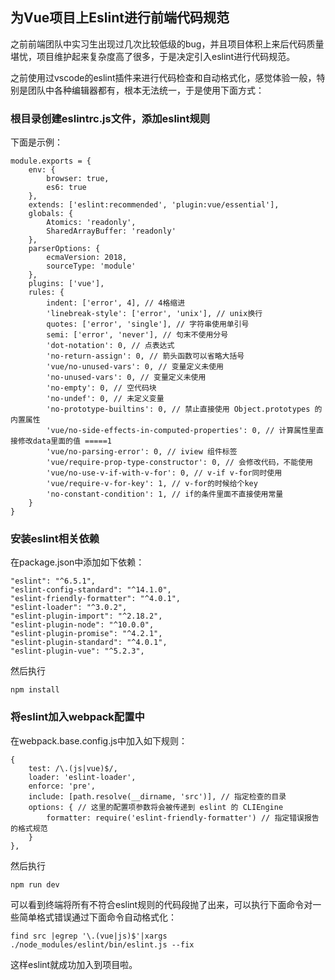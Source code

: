 ## 为Vue项目上Eslint进行前端代码规范


之前前端团队中实习生出现过几次比较低级的bug，并且项目体积上来后代码质量堪忧，项目维护起来复杂度高了很多，于是决定引入eslint进行代码规范。

之前使用过vscode的eslint插件来进行代码检查和自动格式化，感觉体验一般，特别是团队中各种编辑器都有，根本无法统一，于是使用下面方式：

### 根目录创建eslintrc.js文件，添加eslint规则
下面是示例：
```
module.exports = {
    env: {
        browser: true,
        es6: true
    },
    extends: ['eslint:recommended', 'plugin:vue/essential'],
    globals: {
        Atomics: 'readonly',
        SharedArrayBuffer: 'readonly'
    },
    parserOptions: {
        ecmaVersion: 2018,
        sourceType: 'module'
    },
    plugins: ['vue'],
    rules: {
        indent: ['error', 4], // 4格缩进
        'linebreak-style': ['error', 'unix'], // unix换行
        quotes: ['error', 'single'], // 字符串使用单引号
        semi: ['error', 'never'], // 句末不使用分号
        'dot-notation': 0, // 点表达式
        'no-return-assign': 0, // 箭头函数可以省略大括号
        'vue/no-unused-vars': 0, // 变量定义未使用
        'no-unused-vars': 0, // 变量定义未使用
        'no-empty': 0, // 空代码块
        'no-undef': 0, // 未定义变量
        'no-prototype-builtins': 0, // 禁止直接使用 Object.prototypes 的内置属性
        'vue/no-side-effects-in-computed-properties': 0, // 计算属性里直接修改data里面的值 =====1
        'vue/no-parsing-error': 0, // iview 组件标签
        'vue/require-prop-type-constructor': 0, // 会修改代码，不能使用
        'vue/no-use-v-if-with-v-for': 0, // v-if v-for同时使用
        'vue/require-v-for-key': 1, // v-for的时候给个key
        'no-constant-condition': 1, // if的条件里面不直接使用常量
    }
}

```


### 安装eslint相关依赖

在package.json中添加如下依赖：
```
"eslint": "^6.5.1",
"eslint-config-standard": "^14.1.0",
"eslint-friendly-formatter": "^4.0.1",
"eslint-loader": "^3.0.2",
"eslint-plugin-import": "^2.18.2",
"eslint-plugin-node": "^10.0.0",
"eslint-plugin-promise": "^4.2.1",
"eslint-plugin-standard": "^4.0.1",
"eslint-plugin-vue": "^5.2.3",
```
然后执行
```
npm install
```

### 将eslint加入webpack配置中

在webpack.base.config.js中加入如下规则：

```
{
    test: /\.(js|vue)$/,
    loader: 'eslint-loader',
    enforce: 'pre',
    include: [path.resolve(__dirname, 'src')], // 指定检查的目录
    options: { // 这里的配置项参数将会被传递到 eslint 的 CLIEngine
        formatter: require('eslint-friendly-formatter') // 指定错误报告的格式规范
    }
},
```
然后执行
```
npm run dev
```
可以看到终端将所有不符合eslint规则的代码段抛了出来，可以执行下面命令对一些简单格式错误通过下面命令自动格式化：
```
find src |egrep '\.(vue|js)$'|xargs ./node_modules/eslint/bin/eslint.js --fix
```

这样eslint就成功加入到项目啦。
